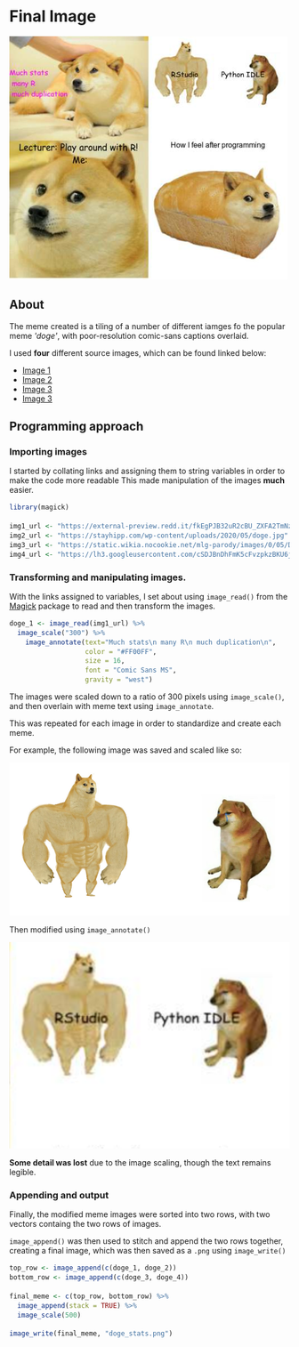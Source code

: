 # Final Image

![Many doge. Much fun.](https://github.com/calebperelini/stats220/blob/main/doge_stats.png)

## About

The meme created is a tiling of a number of different iamges fo the popular meme _'doge'_, with poor-resolution comic-sans captions overlaid.

I used **four** different source images, which can be found linked below:
* [Image 1](https://github.com/calebperelini/stats220/blob/main/doge.jpeg)
* [Image 2](https://github.com/calebperelini/stats220/blob/main/Doge.png)
* [Image 3](https://github.com/calebperelini/stats220/blob/main/fkEgPJB32uR2cBU_ZXFA2TmNzYxhUXacBL8fsI8cL_Y.jpeg)
* [Image 3](https://github.com/calebperelini/stats220/blob/main/flat%2C550x550%2C075%2Cf.u1.jpg)

## Programming approach

### Importing images

I started by collating links and assigning them to string variables in order to make the code more readable
This made manipulation of the images **much** easier.

```r
library(magick)

img1_url <- "https://external-preview.redd.it/fkEgPJB32uR2cBU_ZXFA2TmNzYxhUXacBL8fsI8cL_Y.jpg?auto=webp&s=4fd8ada14471e454fecbbe62d5da5774a6d5b7c5"
img2_url <- "https://stayhipp.com/wp-content/uploads/2020/05/doge.jpg"
img3_url <- "https://static.wikia.nocookie.net/mlg-parody/images/0/05/Doge.png/revision/latest/scale-to-width-down/537?cb=20151014005818"
img4_url <- "https://lh3.googleusercontent.com/cSDJBnDhFmK5cFvzpkzBKU6jqwAfuEAyJ3ytchoaEYNRPlUHQ42PseUhd0aDPqQzq-1AHNLRk1y2hKX5H97E-fChbsJMOxLCA7kJpfOE8F0xGuhxemzLN9Et5FsNDRkDPFrgppmU"
```

### Transforming and manipulating images.

With the links assigned to variables, I set about using `image_read()` from the [Magick](https://cran.r-project.org/web/packages/magick/vignettes/intro.html) package to read and then transform the images.

```r
doge_1 <- image_read(img1_url) %>%
  image_scale("300") %>%
    image_annotate(text="Much stats\n many R\n much duplication\n",
                   color = "#FF00FF",
                   size = 16,
                   font = "Comic Sans MS",
                   gravity = "west")
```

The images were scaled down to a ratio of 300 pixels using `image_scale()`, and then overlain with meme text using `image_annotate`.

This was repeated for each image in order to standardize and create each meme.

For example, the following image was saved and scaled like so:

![Initial Image](https://github.com/calebperelini/stats220/blob/main/doge.jpeg)

Then modified using `image_annotate()`

![After modification.](https://github.com/calebperelini/stats220/blob/main/Screen%20Shot%202022-03-21%20at%206.42.18%20PM.png)

**Some detail was lost** due to the image scaling, though the text remains legible.

### Appending and output

Finally, the modified meme images were sorted into two rows, with two vectors containg the two rows of images. 

`image_append()` was then used to stitch and append the two rows together, creating a final image, which was then saved as a `.png` using `image_write()`

```r
top_row <- image_append(c(doge_1, doge_2))
bottom_row <- image_append(c(doge_3, doge_4))

final_meme <- c(top_row, bottom_row) %>%
  image_append(stack = TRUE) %>%
  image_scale(500)

image_write(final_meme, "doge_stats.png")
```







